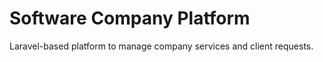 # Software Company Platform

Laravel-based platform to manage company services and client requests.
